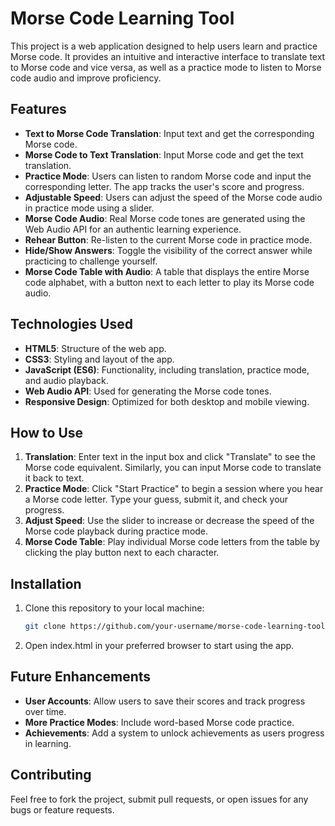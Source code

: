 # Morse Code Learning Tool

This project is a web application designed to help users learn and practice Morse code. It provides an intuitive and interactive interface to translate text to Morse code and vice versa, as well as a practice mode to listen to Morse code audio and improve proficiency.

## Features

- **Text to Morse Code Translation**: Input text and get the corresponding Morse code.
- **Morse Code to Text Translation**: Input Morse code and get the text translation.
- **Practice Mode**: Users can listen to random Morse code and input the corresponding letter. The app tracks the user's score and progress.
- **Adjustable Speed**: Users can adjust the speed of the Morse code audio in practice mode using a slider.
- **Morse Code Audio**: Real Morse code tones are generated using the Web Audio API for an authentic learning experience.
- **Rehear Button**: Re-listen to the current Morse code in practice mode.
- **Hide/Show Answers**: Toggle the visibility of the correct answer while practicing to challenge yourself.
- **Morse Code Table with Audio**: A table that displays the entire Morse code alphabet, with a button next to each letter to play its Morse code audio.

## Technologies Used

- **HTML5**: Structure of the web app.
- **CSS3**: Styling and layout of the app.
- **JavaScript (ES6)**: Functionality, including translation, practice mode, and audio playback.
- **Web Audio API**: Used for generating the Morse code tones.
- **Responsive Design**: Optimized for both desktop and mobile viewing.

## How to Use

1. **Translation**: Enter text in the input box and click "Translate" to see the Morse code equivalent. Similarly, you can input Morse code to translate it back to text.
2. **Practice Mode**: Click "Start Practice" to begin a session where you hear a Morse code letter. Type your guess, submit it, and check your progress.
3. **Adjust Speed**: Use the slider to increase or decrease the speed of the Morse code playback during practice mode.
4. **Morse Code Table**: Play individual Morse code letters from the table by clicking the play button next to each character.

## Installation

1. Clone this repository to your local machine:
   ```bash
   git clone https://github.com/your-username/morse-code-learning-tool.git
2. Open index.html in your preferred browser to start using the app.

## Future Enhancements
- **User Accounts**: Allow users to save their scores and track progress over time.
- **More Practice Modes**: Include word-based Morse code practice.
- **Achievements**: Add a system to unlock achievements as users progress in learning.

## Contributing
Feel free to fork the project, submit pull requests, or open issues for any bugs or feature requests.
